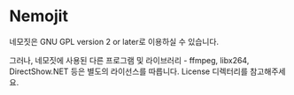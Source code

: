# Nemojit
네모짓은 GNU GPL version 2 or later로 이용하실 수 있습니다.

그러나, 네모짓에 사용된 다른 프로그램 및 라이브러리 - ffmpeg, libx264, DirectShow.NET 등은 별도의 라이선스를 따릅니다. License 디렉터리를 참고해주세요.
